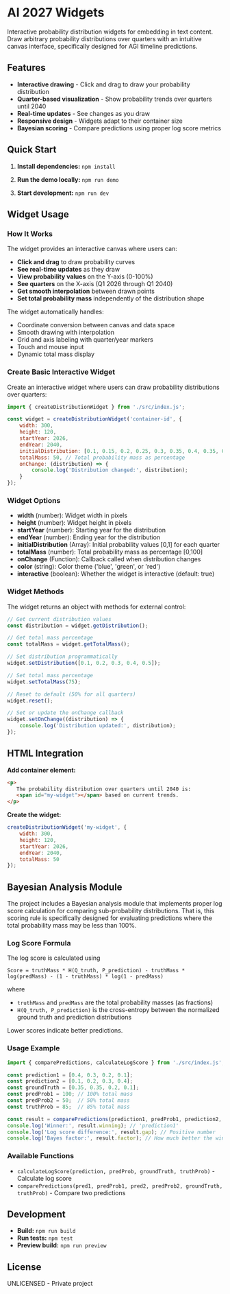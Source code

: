 # AI 2027 Widgets

Interactive probability distribution widgets for embedding in text content.
Draw arbitrary probability distributions over quarters with an intuitive canvas
interface, specifically designed for AGI timeline predictions.

## Features

- **Interactive drawing** - Click and drag to draw your probability
  distribution
- **Quarter-based visualization** - Show probability trends over quarters until
  2040
- **Real-time updates** - See changes as you draw
- **Responsive design** - Widgets adapt to their container size
- **Bayesian scoring** - Compare predictions using proper log score metrics

## Quick Start

1. **Install dependencies:** `npm install`

2. **Run the demo locally:** `npm run demo`

3. **Start development:** `npm run dev`

## Widget Usage

### How It Works

The widget provides an interactive canvas where users can:

- **Click and drag** to draw probability curves
- **See real-time updates** as they draw
- **View probability values** on the Y-axis (0-100%)
- **See quarters** on the X-axis (Q1 2026 through Q1 2040)
- **Get smooth interpolation** between drawn points
- **Set total probability mass** independently of the distribution shape

The widget automatically handles:
- Coordinate conversion between canvas and data space
- Smooth drawing with interpolation
- Grid and axis labeling with quarter/year markers
- Touch and mouse input
- Dynamic total mass display

### Create Basic Interactive Widget

Create an interactive widget where users can draw probability distributions
over quarters:

```javascript
import { createDistributionWidget } from './src/index.js';

const widget = createDistributionWidget('container-id', {
    width: 300,
    height: 120,
    startYear: 2026,
    endYear: 2040,
    initialDistribution: [0.1, 0.15, 0.2, 0.25, 0.3, 0.35, 0.4, 0.35, 0.3, 0.25, 0.2],
    totalMass: 50, // Total probability mass as percentage
    onChange: (distribution) => {
        console.log('Distribution changed:', distribution);
    }
});
```

### Widget Options

- **width** (number): Widget width in pixels
- **height** (number): Widget height in pixels  
- **startYear** (number): Starting year for the distribution
- **endYear** (number): Ending year for the distribution
- **initialDistribution** (Array<number>): Initial probability values [0,1] for
  each quarter
- **totalMass** (number): Total probability mass as percentage [0,100]
- **onChange** (Function): Callback called when distribution changes
- **color** (string): Color theme ('blue', 'green', or 'red')
- **interactive** (boolean): Whether the widget is interactive (default: true)

### Widget Methods

The widget returns an object with methods for external control:

```javascript
// Get current distribution values
const distribution = widget.getDistribution();

// Get total mass percentage
const totalMass = widget.getTotalMass();

// Set distribution programmatically
widget.setDistribution([0.1, 0.2, 0.3, 0.4, 0.5]);

// Set total mass percentage
widget.setTotalMass(75);

// Reset to default (50% for all quarters)
widget.reset();

// Set or update the onChange callback
widget.setOnChange((distribution) => {
    console.log('Distribution updated:', distribution);
});
```

## HTML Integration

**Add container element:**
   ```html
   <p>
      The probability distribution over quarters until 2040 is: 
      <span id="my-widget"></span> based on current trends.
   </p>
   ```

**Create the widget:**
   ```javascript
   createDistributionWidget('my-widget', {
       width: 300,
       height: 120,
       startYear: 2026,
       endYear: 2040,
       totalMass: 50
   });
   ```

## Bayesian Analysis Module

The project includes a Bayesian analysis module that implements proper log
score calculation for comparing sub-probability distributions. That is, this
scoring rule is specifically designed for evaluating predictions where the
total probability mass may be less than 100%.

### Log Score Formula

The log score is calculated using

```
Score = truthMass * H(Q_truth, P_prediction) - truthMass * log(predMass) - (1 - truthMass) * log(1 - predMass)
```

where
- `truthMass` and `predMass` are the total probability masses (as fractions)
- `H(Q_truth, P_prediction)` is the cross-entropy between the normalized ground
  truth and prediction distributions

Lower scores indicate better predictions.

### Usage Example

```javascript
import { comparePredictions, calculateLogScore } from './src/index.js';

const prediction1 = [0.4, 0.3, 0.2, 0.1];
const prediction2 = [0.1, 0.2, 0.3, 0.4];
const groundTruth = [0.35, 0.35, 0.2, 0.1];
const predProb1 = 100; // 100% total mass
const predProb2 = 50;  // 50% total mass
const truthProb = 85;  // 85% total mass

const result = comparePredictions(prediction1, predProb1, prediction2, predProb2, groundTruth, truthProb);
console.log('Winner:', result.winning); // 'prediction1'
console.log('Log score difference:', result.gap); // Positive number
console.log('Bayes factor:', result.factor); // How much better the winner is
```

### Available Functions

- `calculateLogScore(prediction, predProb, groundTruth, truthProb)` - Calculate
  log score
- `comparePredictions(pred1, predProb1, pred2, predProb2, groundTruth,
  truthProb)` - Compare two predictions

## Development

- **Build:** `npm run build`
- **Run tests:** `npm test`
- **Preview build:** `npm run preview`

## License

UNLICENSED - Private project
